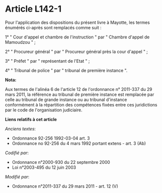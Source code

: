 # Article L142-1

Pour l'application des dispositions du présent livre à Mayotte, les termes énumérés ci-après sont remplacés comme suit : 

1° " Cour d'appel et chambre de l'instruction " par "    Chambre d'appel de Mamoudzou " ; 

2° " Procureur général " par " Procureur général près la cour d'appel " ; 

3° " Préfet " par " représentant de l'Etat " ; 

4° " Tribunal de police " par " tribunal de première instance ".

**Nota:**

Aux termes de l'alinéa 6 de l'article 12 de l'ordonnance n° 2011-337 du 29 mars 2011, la référence au tribunal de première
instance est remplacée par celle au tribunal de grande instance ou au tribunal d'instance conformément à la répartition des
compétences fixées entre ces juridictions par le code de l'organisation judiciaire.

**Liens relatifs à cet article**

_Anciens textes_:

  - Ordonnance 92-256 1992-03-04 art. 3
  - Ordonnance no 92-256 du 4 mars 1992 portant extens - art. 3 (Ab)

_Codifié par_:

  - Ordonnance n°2000-930 du 22 septembre 2000
  - Loi n°2003-495 du 12 juin 2003

_Modifié par_:

  - Ordonnance n°2011-337 du 29 mars 2011 - art. 12 (V)
